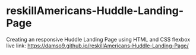 # reskillAmericans-Huddle-Landing-Page
Creating an responsive Huddle Landing Page using HTML and CSS flexbox
live link: https://damso9.github.io/reskillAmericans-Huddle-Landing-Page/
